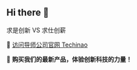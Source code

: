 ## Hi there 👋

求是创新 VS 求仕创薪 

🔗 [访问导师公司官网 Techinao](https://www.techinao.com/)

🚀 **购买我们的最新产品，体验创新科技的力量！**
